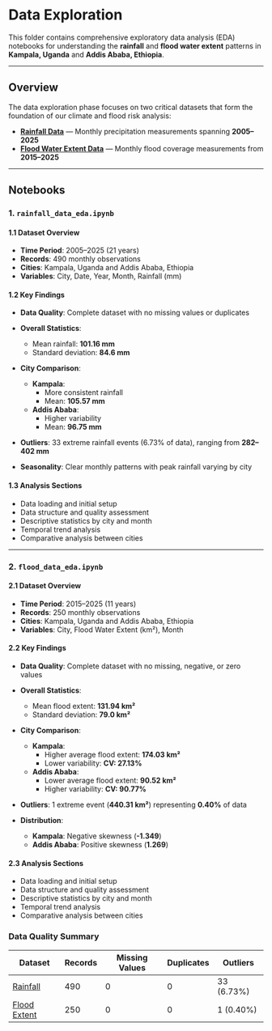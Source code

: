 # Data Exploration

This folder contains comprehensive exploratory data analysis (EDA) notebooks for
understanding the **rainfall** and **flood water extent** patterns in **Kampala,
 Uganda** and **Addis Ababa, Ethiopia**.

---

## Overview

The data exploration phase focuses on two critical datasets that form the
foundation of our climate and flood risk analysis:

- **[Rainfall Data](https://github.com/MIT-Emerging-Talent/ET6-CDSP-group-01-repo/blob/main/1_datasets/raw_data/Rainfall_Data.csv)**
  — Monthly precipitation measurements spanning **2005–2025**
- **[Flood Water Extent Data](https://github.com/MIT-Emerging-Talent/ET6-CDSP-group-01-repo/blob/main/1_datasets/raw_data/Monthly_Flood_Water_Extent_Kampala_Addis_2015_2025_km2.csv)**
   — Monthly flood coverage measurements from **2015–2025**

---

## Notebooks

### 1. `rainfall_data_eda.ipynb`

#### 1.1 Dataset Overview

- **Time Period**: 2005–2025 (21 years)  
- **Records**: 490 monthly observations  
- **Cities**: Kampala, Uganda and Addis Ababa, Ethiopia  
- **Variables**: City, Date, Year, Month, Rainfall (mm)  

#### 1.2 Key Findings

- **Data Quality**: Complete dataset with no missing values or duplicates  
- **Overall Statistics**:  
  - Mean rainfall: **101.16 mm**  
  - Standard deviation: **84.6 mm**  

- **City Comparison**:
  - **Kampala**:  
    - More consistent rainfall  
    - Mean: **105.57 mm**
  - **Addis Ababa**:  
    - Higher variability  
    - Mean: **96.75 mm**

- **Outliers**: 33 extreme rainfall events (6.73% of data), ranging from
  **282–402 mm**  
- **Seasonality**: Clear monthly patterns with peak rainfall varying by city  

#### 1.3 Analysis Sections

- Data loading and initial setup  
- Data structure and quality assessment  
- Descriptive statistics by city and month  
- Temporal trend analysis  
- Comparative analysis between cities  

---

### 2. `flood_data_eda.ipynb`

#### 2.1 Dataset Overview

- **Time Period**: 2015–2025 (11 years)  
- **Records**: 250 monthly observations  
- **Cities**: Kampala, Uganda and Addis Ababa, Ethiopia  
- **Variables**: City, Flood Water Extent (km²), Month  

#### 2.2 Key Findings

- **Data Quality**: Complete dataset with no missing, negative, or zero values  
- **Overall Statistics**:  
  - Mean flood extent: **131.94 km²**  
  - Standard deviation: **79.0 km²**  

- **City Comparison**:
  - **Kampala**:  
    - Higher average flood extent: **174.03 km²**  
    - Lower variability: **CV: 27.13%**
  - **Addis Ababa**:  
    - Lower average flood extent: **90.52 km²**  
    - Higher variability: **CV: 90.77%**

- **Outliers**: 1 extreme event (**440.31 km²**) representing **0.40%** of data
- **Distribution**:
  - **Kampala**: Negative skewness (**-1.349**)  
  - **Addis Ababa**: Positive skewness (**1.269**)

#### 2.3 Analysis Sections

- Data loading and initial setup  
- Data structure and quality assessment  
- Descriptive statistics by city and month  
- Temporal trend analysis  
- Comparative analysis between cities

### Data Quality Summary

| Dataset       | Records | Missing Values | Duplicates | Outliers       |
|---------------|---------|----------------|------------|----------------|
| [Rainfall](https://github.com/MIT-Emerging-Talent/ET6-CDSP-group-01-repo/blob/main/1_datasets/raw_data/Rainfall_Data.csv)      | 490     | 0              | 0          | 33 (6.73%)     |
| [Flood Extent](https://github.com/MIT-Emerging-Talent/ET6-CDSP-group-01-repo/blob/main/1_datasets/raw_data/Monthly_Flood_Water_Extent_Kampala_Addis_2015_2025_km2.csv)  | 250     | 0              | 0          | 1 (0.40%)      |
